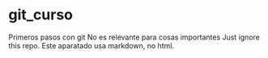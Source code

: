 # git_curso
Primeros pasos con git
No es relevante para cosas importantes
Just ignore this repo.
Este aparatado usa markdown, no html.
